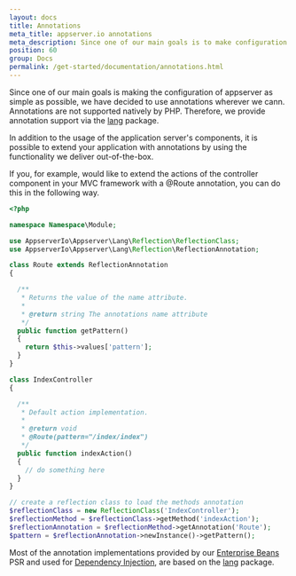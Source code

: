 ```yaml
---
layout: docs
title: Annotations
meta_title: appserver.io annotations
meta_description: Since one of our main goals is to make configuration as simple as possible, we decided to use annotations wherever possible.
position: 60
group: Docs
permalink: /get-started/documentation/annotations.html
---
```


Since one of our main goals is making the configuration of appserver as simple as possible, we have decided to use
annotations wherever we cann. Annotations are not supported natively by PHP. Therefore, we provide
annotation support via the [lang](https://github.com/appserver-io/lang) package.

In addition to the usage of the application server's components, it is possible to extend your
application with annotations by using the functionality we deliver out-of-the-box.

If you, for example, would like to extend the actions of the controller component in your
MVC framework with a @Route annotation, you can do this in the following way.

```php
<?php

namespace Namespace\Module;

use AppserverIo\Appserver\Lang\Reflection\ReflectionClass;
use AppserverIo\Appserver\Lang\Reflection\ReflectionAnnotation;

class Route extends ReflectionAnnotation
{

  /**
   * Returns the value of the name attribute.
   *
   * @return string The annotations name attribute
   */
  public function getPattern()
  {
    return $this->values['pattern'];
  }
}

class IndexController
{

  /**
   * Default action implementation.
   *
   * @return void
   * @Route(pattern="/index/index")
   */
  public function indexAction()
  {
    // do something here
  }
}

// create a reflection class to load the methods annotation
$reflectionClass = new ReflectionClass('IndexController');
$reflectionMethod = $reflectionClass->getMethod('indexAction');
$reflectionAnnotation = $reflectionMethod->getAnnotation('Route');
$pattern = $reflectionAnnotation->newInstance()->getPattern();
```

Most of the annotation implementations provided by our [Enterprise Beans](https://github.com/appserver-io-psr/epb)
PSR and used for [Dependency Injection](#dependency-injection), are based on the [lang](https://github.com/appserver-io/lang) package.
